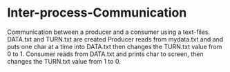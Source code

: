 # Inter-process-Communication
Communication between a producer and a consumer using a text-files.
DATA.txt and TURN.txt are created
Producer reads from mydata.txt and and puts one char at a time into DATA.txt then changes the TURN.txt value from 0  to 1.
Consumer reads from DATA.txt and prints char to screen, then changes the TURN.txt value from 1 to 0.
